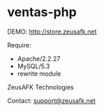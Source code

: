 ventas-php
==========

DEMO: http://store.zeusafk.net

Require:
  - Apache/2.2.27
  - MySQL/5.3
  - rewrite module

ZeusAFK Technologies

Contact: support@zeusafk.net
